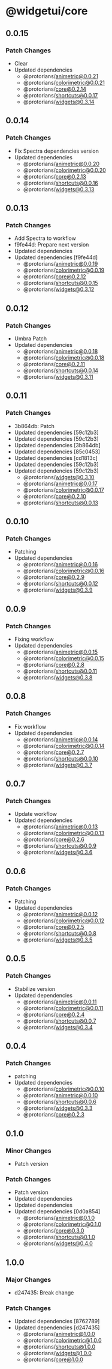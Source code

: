 # @widgetui/core

## 0.0.15

### Patch Changes

- Clear
- Updated dependencies
  - @protorians/animetric@0.0.21
  - @protorians/colorimetric@0.0.21
  - @protorians/core@0.2.14
  - @protorians/shortcuts@0.0.17
  - @protorians/widgets@0.3.14

## 0.0.14

### Patch Changes

- Fix Spectra dependencies version
- Updated dependencies
  - @protorians/animetric@0.0.20
  - @protorians/colorimetric@0.0.20
  - @protorians/core@0.2.13
  - @protorians/shortcuts@0.0.16
  - @protorians/widgets@0.3.13

## 0.0.13

### Patch Changes

- Add Spectra to workflow
- f9fe44d: Prepare next version
- Updated dependencies
- Updated dependencies [f9fe44d]
  - @protorians/animetric@0.0.19
  - @protorians/colorimetric@0.0.19
  - @protorians/core@0.2.12
  - @protorians/shortcuts@0.0.15
  - @protorians/widgets@0.3.12

## 0.0.12

### Patch Changes

- Umbra Patch
- Updated dependencies
  - @protorians/animetric@0.0.18
  - @protorians/colorimetric@0.0.18
  - @protorians/core@0.2.11
  - @protorians/shortcuts@0.0.14
  - @protorians/widgets@0.3.11

## 0.0.11

### Patch Changes

- 3b864db: Patch
- Updated dependencies [59c12b3]
- Updated dependencies [59c12b3]
- Updated dependencies [3b864db]
- Updated dependencies [85c0453]
- Updated dependencies [cd1813c]
- Updated dependencies [59c12b3]
- Updated dependencies [59c12b3]
  - @protorians/widgets@0.3.10
  - @protorians/animetric@0.0.17
  - @protorians/colorimetric@0.0.17
  - @protorians/core@0.2.10
  - @protorians/shortcuts@0.0.13

## 0.0.10

### Patch Changes

- Patching
- Updated dependencies
  - @protorians/animetric@0.0.16
  - @protorians/colorimetric@0.0.16
  - @protorians/core@0.2.9
  - @protorians/shortcuts@0.0.12
  - @protorians/widgets@0.3.9

## 0.0.9

### Patch Changes

- Fixing workflow
- Updated dependencies
  - @protorians/animetric@0.0.15
  - @protorians/colorimetric@0.0.15
  - @protorians/core@0.2.8
  - @protorians/shortcuts@0.0.11
  - @protorians/widgets@0.3.8

## 0.0.8

### Patch Changes

- Fix workflow
- Updated dependencies
  - @protorians/animetric@0.0.14
  - @protorians/colorimetric@0.0.14
  - @protorians/core@0.2.7
  - @protorians/shortcuts@0.0.10
  - @protorians/widgets@0.3.7

## 0.0.7

### Patch Changes

- Update workflow
- Updated dependencies
  - @protorians/animetric@0.0.13
  - @protorians/colorimetric@0.0.13
  - @protorians/core@0.2.6
  - @protorians/shortcuts@0.0.9
  - @protorians/widgets@0.3.6

## 0.0.6

### Patch Changes

- Patching
- Updated dependencies
  - @protorians/animetric@0.0.12
  - @protorians/colorimetric@0.0.12
  - @protorians/core@0.2.5
  - @protorians/shortcuts@0.0.8
  - @protorians/widgets@0.3.5

## 0.0.5

### Patch Changes

- Stabilize version
- Updated dependencies
  - @protorians/animetric@0.0.11
  - @protorians/colorimetric@0.0.11
  - @protorians/core@0.2.4
  - @protorians/shortcuts@0.0.7
  - @protorians/widgets@0.3.4

## 0.0.4

### Patch Changes

- patching
- Updated dependencies
  - @protorians/colorimetric@0.0.10
  - @protorians/animetric@0.0.10
  - @protorians/shortcuts@0.0.6
  - @protorians/widgets@0.3.3
  - @protorians/core@0.2.3

## 0.1.0

### Minor Changes

- Patch version

### Patch Changes

- Patch version
- Updated dependencies
- Updated dependencies
- Updated dependencies [0d0a854]
  - @protorians/animetric@0.1.0
  - @protorians/colorimetric@0.1.0
  - @protorians/core@0.3.0
  - @protorians/shortcuts@0.1.0
  - @protorians/widgets@0.4.0

## 1.0.0

### Major Changes

- d247435: Break change

### Patch Changes

- Updated dependencies [8762789]
- Updated dependencies [d247435]
  - @protorians/animetric@1.0.0
  - @protorians/colorimetric@1.0.0
  - @protorians/shortcuts@1.0.0
  - @protorians/widgets@1.0.0
  - @protorians/core@1.0.0
